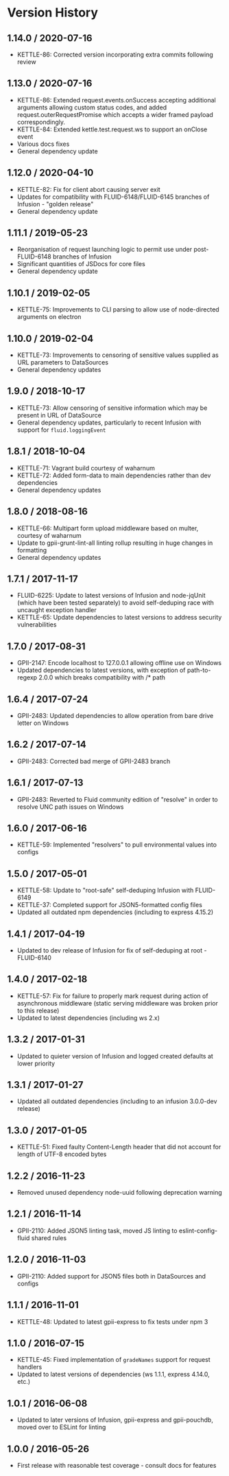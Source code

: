 # Version History

## 1.14.0 / 2020-07-16

* KETTLE-86: Corrected version incorporating extra commits following review

## 1.13.0 / 2020-07-16

* KETTLE-86: Extended request.events.onSuccess accepting additional arguments allowing custom status codes, and added
  request.outerRequestPromise which accepts a wider framed payload correspondingly.
* KETTLE-84: Extended kettle.test.request.ws to support an onClose event
* Various docs fixes
* General dependency update

## 1.12.0 / 2020-04-10

* KETTLE-82: Fix for client abort causing server exit
* Updates for compatibility with FLUID-6148/FLUID-6145 branches of Infusion - "golden release"
* General dependency update

## 1.11.1 / 2019-05-23

* Reorganisation of request launching logic to permit use under post-FLUID-6148 branches of Infusion
* Significant quantities of JSDocs for core files
* General dependency update

## 1.10.1 / 2019-02-05

* KETTLE-75: Improvements to CLI parsing to allow use of node-directed arguments on electron

## 1.10.0 / 2019-02-04

* KETTLE-73: Improvements to censoring of sensitive values supplied as URL parameters to DataSources
* General dependency updates

## 1.9.0 / 2018-10-17

* KETTLE-73: Allow censoring of sensitive information which may be present in URL of DataSource
* General dependency updates, particularly to recent Infusion with support for `fluid.loggingEvent`

## 1.8.1 / 2018-10-04

* KETTLE-71: Vagrant build courtesy of waharnum
* KETTLE-72: Added form-data to main dependencies rather than dev dependencies
* General dependency updates

## 1.8.0 / 2018-08-16

* KETTLE-66: Multipart form upload middleware based on multer, courtesy of waharnum
* Update to gpii-grunt-lint-all linting rollup resulting in huge changes in formatting
* General dependency updates

## 1.7.1 / 2017-11-17

* FLUID-6225: Update to latest versions of Infusion and node-jqUnit (which have been tested separately)
  to avoid self-deduping race with uncaught exception handler
* KETTLE-65: Update dependencies to latest versions to address security vulnerabilities

## 1.7.0 / 2017-08-31

* GPII-2147: Encode localhost to 127.0.0.1 allowing offline use on Windows
* Updated dependencies to latest versions, with exception of path-to-regexp 2.0.0 which breaks compatibility
  with /* path

## 1.6.4 / 2017-07-24

* GPII-2483: Updated dependencies to allow operation from bare drive letter on Windows

## 1.6.2 / 2017-07-14

* GPII-2483: Corrected bad merge of GPII-2483 branch

## 1.6.1 / 2017-07-13

* GPII-2483: Reverted to Fluid community edition of "resolve" in order to resolve UNC path issues on Windows

## 1.6.0 / 2017-06-16

* KETTLE-59: Implemented "resolvers" to pull environmental values into configs

## 1.5.0 / 2017-05-01

* KETTLE-58: Update to "root-safe" self-deduping Infusion with FLUID-6149
* KETTLE-37: Completed support for JSON5-formatted config files
* Updated all outdated npm dependencies (including to express 4.15.2)

## 1.4.1 / 2017-04-19

* Updated to dev release of Infusion for fix of self-deduping at root - FLUID-6140

## 1.4.0 / 2017-02-18

* KETTLE-57: Fix for failure to properly mark request during action of asynchronous middleware (static serving
  middleware was broken prior to this release)
* Updated to latest dependencies (including ws 2.x)

## 1.3.2 / 2017-01-31

* Updated to quieter version of Infusion and logged created defaults at lower priority

## 1.3.1 / 2017-01-27

* Updated all outdated dependencies (including to an infusion 3.0.0-dev release)

## 1.3.0 / 2017-01-05

* KETTLE-51: Fixed faulty Content-Length header that did not account for length of UTF-8 encoded bytes

## 1.2.2 / 2016-11-23

* Removed unused dependency node-uuid following deprecation warning

## 1.2.1 / 2016-11-14

* GPII-2110: Added JSON5 linting task, moved JS linting to eslint-config-fluid shared rules

## 1.2.0 / 2016-11-03

* GPII-2110: Added support for JSON5 files both in DataSources and configs

## 1.1.1 / 2016-11-01

* KETTLE-48: Updated to latest gpii-express to fix tests under npm 3

## 1.1.0 / 2016-07-15

* KETTLE-45: Fixed implementation of `gradeNames` support for request handlers
* Updated to latest versions of dependencies (ws 1.1.1, express 4.14.0, etc.)

## 1.0.1 / 2016-06-08

* Updated to later versions of Infusion, gpii-express and gpii-pouchdb, moved over to ESLint for linting

## 1.0.0 / 2016-05-26

* First release with reasonable test coverage - consult docs for features
